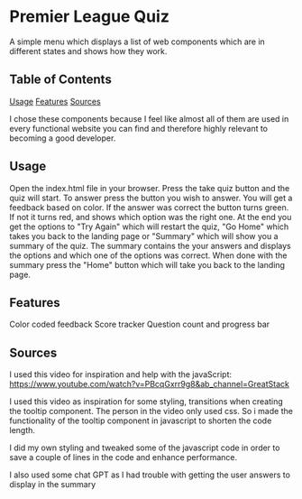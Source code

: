 # Premier League Quiz

A simple menu which displays a list of web components which are in different states and shows how they work.

## Table of Contents

[Usage](#usage)
[Features](#features)
[Sources](#sources)

I chose these components because I feel like almost all of them are used in every functional website you can find and therefore highly relevant to becoming a good developer.

## Usage

Open the index.html file in your browser.
Press the take quiz button and the quiz will start.
To answer press the button you wish to answer. You will get a feedback based on color. If the answer was correct the button turns green. If not it turns red, and shows which option was the right one.
At the end you get the options to "Try Again" which will restart the quiz, "Go Home" which takes you back to the landing page or "Summary" which will show you a summary of the quiz. The summary contains the your answers and displays the options and which one of the options was correct.
When done with the summary press the "Home" button which will take you back to the landing page.

## Features

Color coded feedback
Score tracker
Question count and progress bar

## Sources

I used this video for inspiration and help with the javaScript:
https://www.youtube.com/watch?v=PBcqGxrr9g8&ab_channel=GreatStack

I used this video as inspiration for some styling, transitions when creating the tooltip component. The person in the video only used css. So i made the functionality of the tooltip component in javascript to shorten the code length.

I did my own styling and tweaked some of the javascript code in order to save a couple of lines in the code and enhance performance.

I also used some chat GPT as I had trouble with getting the user answers to display in the summary
